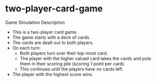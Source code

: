 # two-player-card-game
Game Simulation Description
- This is a two-player card game.
- The game starts with a deck of cards.
- The cards are dealt out to both players.
- On each turn:
    - Both players turn over their top-most card.
    - The player with the higher valued card takes the cards and puts them in their scoring pile (scoring 1 point per card).
    - This continues until the players have no cards left.
- The player with the highest score wins.
